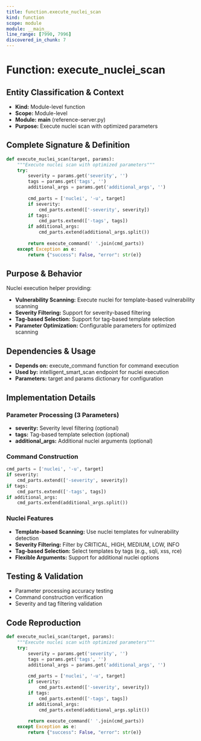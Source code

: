 ```yaml
---
title: function.execute_nuclei_scan
kind: function
scope: module
module: __main__
line_range: [7990, 7996]
discovered_in_chunk: 7
---
```


# Function: execute_nuclei_scan

## Entity Classification & Context
- **Kind:** Module-level function
- **Scope:** Module-level
- **Module:** __main__ (reference-server.py)
- **Purpose:** Execute nuclei scan with optimized parameters

## Complete Signature & Definition
```python
def execute_nuclei_scan(target, params):
    """Execute nuclei scan with optimized parameters"""
    try:
        severity = params.get('severity', '')
        tags = params.get('tags', '')
        additional_args = params.get('additional_args', '')
        
        cmd_parts = ['nuclei', '-u', target]
        if severity:
            cmd_parts.extend(['-severity', severity])
        if tags:
            cmd_parts.extend(['-tags', tags])
        if additional_args:
            cmd_parts.extend(additional_args.split())
            
        return execute_command(' '.join(cmd_parts))
    except Exception as e:
        return {"success": False, "error": str(e)}
```

## Purpose & Behavior
Nuclei execution helper providing:
- **Vulnerability Scanning:** Execute nuclei for template-based vulnerability scanning
- **Severity Filtering:** Support for severity-based filtering
- **Tag-based Selection:** Support for tag-based template selection
- **Parameter Optimization:** Configurable parameters for optimized scanning

## Dependencies & Usage
- **Depends on:** execute_command function for command execution
- **Used by:** intelligent_smart_scan endpoint for nuclei execution
- **Parameters:** target and params dictionary for configuration

## Implementation Details

### Parameter Processing (3 Parameters)
- **severity:** Severity level filtering (optional)
- **tags:** Tag-based template selection (optional)
- **additional_args:** Additional nuclei arguments (optional)

### Command Construction
```python
cmd_parts = ['nuclei', '-u', target]
if severity:
    cmd_parts.extend(['-severity', severity])
if tags:
    cmd_parts.extend(['-tags', tags])
if additional_args:
    cmd_parts.extend(additional_args.split())
```

### Nuclei Features
- **Template-based Scanning:** Use nuclei templates for vulnerability detection
- **Severity Filtering:** Filter by CRITICAL, HIGH, MEDIUM, LOW, INFO
- **Tag-based Selection:** Select templates by tags (e.g., sqli, xss, rce)
- **Flexible Arguments:** Support for additional nuclei options

## Testing & Validation
- Parameter processing accuracy testing
- Command construction verification
- Severity and tag filtering validation

## Code Reproduction
```python
def execute_nuclei_scan(target, params):
    """Execute nuclei scan with optimized parameters"""
    try:
        severity = params.get('severity', '')
        tags = params.get('tags', '')
        additional_args = params.get('additional_args', '')
        
        cmd_parts = ['nuclei', '-u', target]
        if severity:
            cmd_parts.extend(['-severity', severity])
        if tags:
            cmd_parts.extend(['-tags', tags])
        if additional_args:
            cmd_parts.extend(additional_args.split())
            
        return execute_command(' '.join(cmd_parts))
    except Exception as e:
        return {"success": False, "error": str(e)}
```
